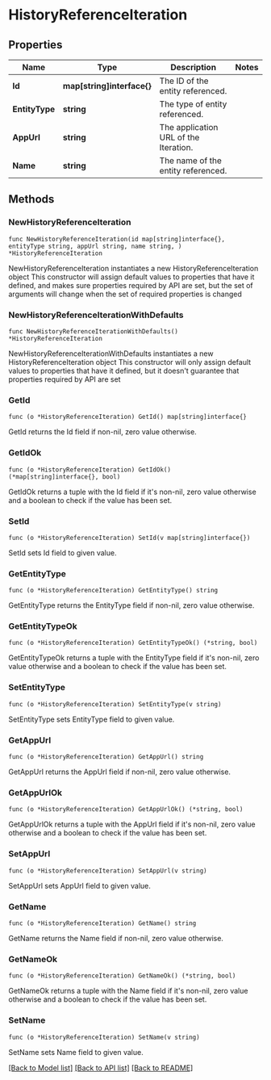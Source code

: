 # HistoryReferenceIteration

## Properties

Name | Type | Description | Notes
------------ | ------------- | ------------- | -------------
**Id** | **map[string]interface{}** | The ID of the entity referenced. | 
**EntityType** | **string** | The type of entity referenced. | 
**AppUrl** | **string** | The application URL of the Iteration. | 
**Name** | **string** | The name of the entity referenced. | 

## Methods

### NewHistoryReferenceIteration

`func NewHistoryReferenceIteration(id map[string]interface{}, entityType string, appUrl string, name string, ) *HistoryReferenceIteration`

NewHistoryReferenceIteration instantiates a new HistoryReferenceIteration object
This constructor will assign default values to properties that have it defined,
and makes sure properties required by API are set, but the set of arguments
will change when the set of required properties is changed

### NewHistoryReferenceIterationWithDefaults

`func NewHistoryReferenceIterationWithDefaults() *HistoryReferenceIteration`

NewHistoryReferenceIterationWithDefaults instantiates a new HistoryReferenceIteration object
This constructor will only assign default values to properties that have it defined,
but it doesn't guarantee that properties required by API are set

### GetId

`func (o *HistoryReferenceIteration) GetId() map[string]interface{}`

GetId returns the Id field if non-nil, zero value otherwise.

### GetIdOk

`func (o *HistoryReferenceIteration) GetIdOk() (*map[string]interface{}, bool)`

GetIdOk returns a tuple with the Id field if it's non-nil, zero value otherwise
and a boolean to check if the value has been set.

### SetId

`func (o *HistoryReferenceIteration) SetId(v map[string]interface{})`

SetId sets Id field to given value.


### GetEntityType

`func (o *HistoryReferenceIteration) GetEntityType() string`

GetEntityType returns the EntityType field if non-nil, zero value otherwise.

### GetEntityTypeOk

`func (o *HistoryReferenceIteration) GetEntityTypeOk() (*string, bool)`

GetEntityTypeOk returns a tuple with the EntityType field if it's non-nil, zero value otherwise
and a boolean to check if the value has been set.

### SetEntityType

`func (o *HistoryReferenceIteration) SetEntityType(v string)`

SetEntityType sets EntityType field to given value.


### GetAppUrl

`func (o *HistoryReferenceIteration) GetAppUrl() string`

GetAppUrl returns the AppUrl field if non-nil, zero value otherwise.

### GetAppUrlOk

`func (o *HistoryReferenceIteration) GetAppUrlOk() (*string, bool)`

GetAppUrlOk returns a tuple with the AppUrl field if it's non-nil, zero value otherwise
and a boolean to check if the value has been set.

### SetAppUrl

`func (o *HistoryReferenceIteration) SetAppUrl(v string)`

SetAppUrl sets AppUrl field to given value.


### GetName

`func (o *HistoryReferenceIteration) GetName() string`

GetName returns the Name field if non-nil, zero value otherwise.

### GetNameOk

`func (o *HistoryReferenceIteration) GetNameOk() (*string, bool)`

GetNameOk returns a tuple with the Name field if it's non-nil, zero value otherwise
and a boolean to check if the value has been set.

### SetName

`func (o *HistoryReferenceIteration) SetName(v string)`

SetName sets Name field to given value.



[[Back to Model list]](../README.md#documentation-for-models) [[Back to API list]](../README.md#documentation-for-api-endpoints) [[Back to README]](../README.md)


